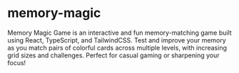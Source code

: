 # memory-magic
Memory Magic Game is an interactive and fun memory-matching game built using React, TypeScript, and TailwindCSS. Test and improve your memory as you match pairs of colorful cards across multiple levels, with increasing grid sizes and challenges. Perfect for casual gaming or sharpening your focus!
